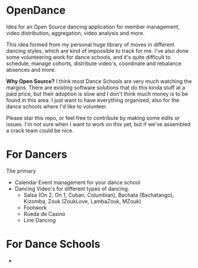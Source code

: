 # OpenDance
Idea for an Open Source dancing application for member management, video distribution, aggregation, video analysis and more. 

This idea formed from my personal huge library of moves in different dancing styles, which are kind of impossible to track for me. I've also done some volunteering work for dance schools, and it's quite difficult to schedule, manage cohorts, distribute video's, coordinate and rebalance absences and more. 

**Why Open Source?** I think most Dance Schools are very much watching the margins. There are existing software solutions that do this kinda stuff at a paid price, but their adoption is slow and I don't think much money is to be found in this area. I just want to have everything organised, also for the dance schools where I'd like to volunteer. 

Please star this repo, or feel free to contribute by making some edits or issues. I'm not sure when I want to work on this yet, but if we've assembled a crack team could be nice. 

# For Dancers
The primary 

* Calendar
  Event management for your dance school
* Dancing Video's for different types of dancing.
  * Salsa (On 2, On 1, Cuban, Columbian), Bachata (Bachatango), Kizomba, Zouk (ZoukLove, LambaZouk, MZouk)
  * Footwork
  * Rueda de Casino
  * Line Dancing
 
# For Dance Schools
* 
